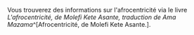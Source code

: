 <!-- TITLE: Afrocentricité -->
<!-- SUBTITLE: Présentation de l'afrocentricité -->

Vous trouverez des informations sur l'afrocentricité via le livre *L'afrocentricité, de Molefi Kete Asante, traduction de Ama Mazama*^[Afrocentricité, de Molefi Kete Asante.].